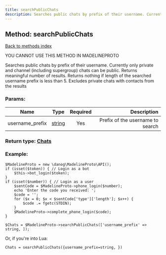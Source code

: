 ```yaml
---
title: searchPublicChats
description: Searches public chats by prefix of their username. Currently only private and channel (including supergroup) chats can be public. Returns meaningful number of results. Returns nothing if length of the searched username prefix is less than 5. Excludes private chats with contacts from the results
---
```

## Method: searchPublicChats  
[Back to methods index](index.md)


YOU CANNOT USE THIS METHOD IN MADELINEPROTO


Searches public chats by prefix of their username. Currently only private and channel (including supergroup) chats can be public. Returns meaningful number of results. Returns nothing if length of the searched username prefix is less than 5. Excludes private chats with contacts from the results

### Params:

| Name     |    Type       | Required | Description |
|----------|:-------------:|:--------:|------------:|
|username\_prefix|[string](../types/string.md) | Yes|Prefix of the username to search|


### Return type: [Chats](../types/Chats.md)

### Example:


```
$MadelineProto = new \danog\MadelineProto\API();
if (isset($token)) { // Login as a bot
    $this->bot_login($token);
}
if (isset($number)) { // Login as a user
    $sentCode = $MadelineProto->phone_login($number);
    echo 'Enter the code you received: ';
    $code = '';
    for ($x = 0; $x < $sentCode['type']['length']; $x++) {
        $code .= fgetc(STDIN);
    }
    $MadelineProto->complete_phone_login($code);
}

$Chats = $MadelineProto->searchPublicChats(['username_prefix' => string, ]);
```

Or, if you're into Lua:

```
Chats = searchPublicChats({username_prefix=string, })
```


